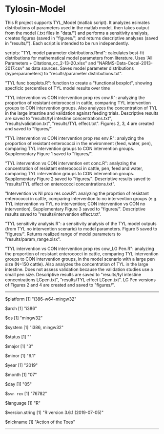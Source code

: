 # Tylosin-Model

This R project supports TYL_Model (matlab script). It analyzes esimates distributions of parameters used in the matlab model, then takes output from the model (.txt files in "data/") and performs a sensitivity analysis, creates figures (saved in "figures/", and returns descriptive analyses (saved in "results/"). Each script is intended to be run independently.

scripts:
"TYL model parameter distributions.Rmd": calculates best-fit distributions for mathematical model parameters from literature. Uses 'All Parameters + Citations_cc_2-13-20.xlsx" and "NARMS-Data-Cecal-2013-2017.csv" as data sources. Saves model parameter distributions (hyperparameters) to "results/parameter distributions.txt".

"TYL func boxplots.R": function to create a "functional boxplot", showing specficic percentiles of TYL model results over time

"TYL intervention vs CON intervention prop res cow.R": analyzing the proportion of resistant enterococci in cattle, comparing TYL intervention groups to CON intervention groups. Also analyzes the concentration of TYL in the large intestine and validation against feeding trials. Descriptive results are saved to "results/tyl intestine concentrations.txt", "results/validation.txt", "results/TYL effect.txt". Figures 2, 3, 4 are created and saved to "figures/".

"TYL intervention vs CON intervention prop res env.R": analyzing the proportion of resistant enterococci in the environment (feed, water, pen), comparing TYL intervention groups to CON intervention groups. Supplementary Figure 1 saved to "figures/".

"TYL intervention vs CON intervention ent conc.R": analyzing the concentration of resistant enterococci in cattle, pen, feed and water, comparing TYL intervention groups to CON intervention groups. Supplementary Figure 2 saved to "figures/". Descriptive results saved to "results/TYL effect on enterococci concentrations.txt".

"Intervention vs NI prop res cow.R": analyzing the proprtion of resistant enterococci in cattle, comparing intervention to no intervention groups (e.g. TYL intervention vs TYL no intervention; CON intervention vs CON no intervention). Supplementary Figure 3 saved to "figures/". Descriptive results saved to "results/intervention effect.txt".

"TYL sensitivity analysis.R": a sensitivity analysis of the TYL model outputs (from TYL no intervention scenario) to model parameters. Figure 5 saved to "figures/". Returns realized range of model parameters to "results/param_range.xlsx".

"TYL intervention vs CON intervention prop res cow_LG Pen.R": analyzing the proportion of resistant enterococci in cattle, comparing TYL intervention groups to CON intervention groups, in the model scenario with a large pen size (N=150 cattle). Also analyzes the concentration of TYL in the large intestine. Does not assess validation because the validation studies use a small pen size. Descriptive results are saved to "results/tyl intestine concentrations LGpen.txt", "results/TYL effect LGpen.txt". LG Pen versions of Figures 2 and 4 are created and saved to "figures/".

--------------------------------
$platform
[1] "i386-w64-mingw32"

$arch
[1] "i386"

$os
[1] "mingw32"

$system
[1] "i386, mingw32"

$status
[1] ""

$major
[1] "3"

$minor
[1] "6.1"

$year
[1] "2019"

$month
[1] "07"

$day
[1] "05"

$`svn rev`
[1] "76782"

$language
[1] "R"

$version.string
[1] "R version 3.6.1 (2019-07-05)"

$nickname
[1] "Action of the Toes"

--------------------------------